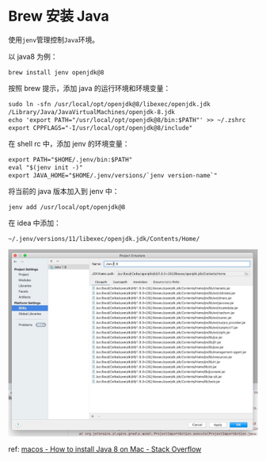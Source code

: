 # Brew 安装 Java

使用`jenv`管理控制`Java`环境。

以 java8 为例：

```
brew install jenv openjdk@8
```

按照 brew 提示，添加 java 的运行环境和环境变量：

```
sudo ln -sfn /usr/local/opt/openjdk@8/libexec/openjdk.jdk /Library/Java/JavaVirtualMachines/openjdk-8.jdk
echo 'export PATH="/usr/local/opt/openjdk@8/bin:$PATH"' >> ~/.zshrc
export CPPFLAGS="-I/usr/local/opt/openjdk@8/include"
```

在 shell rc 中，添加 jenv 的环境变量：

```
export PATH="$HOME/.jenv/bin:$PATH"
eval "$(jenv init -)"
export JAVA_HOME="$HOME/.jenv/versions/`jenv version-name`"
```

将当前的 java 版本加入到 jenv 中：
```
jenv add /usr/local/opt/openjdk@8
```

在 idea 中添加：
```
~/.jenv/versions/11/libexec/openjdk.jdk/Contents/Home/
```

![](jenv_config.jpg)

ref: [macos - How to install Java 8 on Mac - Stack Overflow](https://stackoverflow.com/questions/24342886/how-to-install-java-8-on-mac)